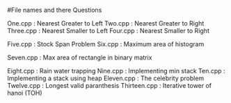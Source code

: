 #File names and there Questions

One.cpp : Nearest Greater to Left
Two.cpp : Nearest Greater to Right
Three.cpp : Nearest Smaller to Left
Four.cpp : Nearest Smaller to Right

Five.cpp : Stock Span Problem
Six.cpp : Maximum area of histogram

Seven.cpp : Max area of rectangle in binary matrix

Eight.cpp : Rain water trapping
Nine.cpp : Implementing min stack
Ten.cpp : Implementing a stack using heap
Eleven.cpp : The celebrity problem
Twelve.cpp : Longest valid paranthesis
Thirteen.cpp : Iterative tower of hanoi (TOH)